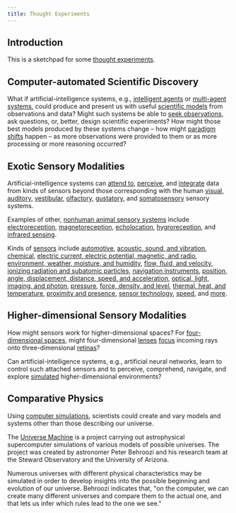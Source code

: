 ```yaml
---
title: Thought Experiments
---
```


## Introduction

This is a sketchpad for some [thought experiments](https://en.wikipedia.org/wiki/Thought_experiment).

## Computer-automated Scientific Discovery

What if artificial-intelligence systems, e.g., [intelligent agents](https://en.wikipedia.org/wiki/Intelligent_agent) or [multi-agent systems](https://en.wikipedia.org/wiki/Multi-agent_system), could produce and present us with useful [scientific models](https://en.wikipedia.org/wiki/Scientific_modelling) from observations and data? Might such systems be able to [seek observations](https://en.wikipedia.org/wiki/Active_learning_(machine_learning)), ask questions, or, better, design scientific experiments? How might those best models produced by these systems change – how might [paradigm shifts](https://en.wikipedia.org/wiki/Paradigm_shift) happen – as more observations were provided to them or as more processing or more reasoning occurred?

## Exotic Sensory Modalities

Artificial-intelligence systems can [attend to](https://en.wikipedia.org/wiki/Crossmodal_attention), [perceive](https://en.wikipedia.org/wiki/Machine_perception), and [integrate](https://en.wikipedia.org/wiki/Multisensory_integration) data from kinds of sensors beyond those corresponding with the human [visual](https://en.wikipedia.org/wiki/Visual_system), [auditory](https://en.wikipedia.org/wiki/Auditory_system), [vestibular](https://en.wikipedia.org/wiki/Vestibular_system), [olfactory](https://en.wikipedia.org/wiki/Olfactory_system), [gustatory](https://en.wikipedia.org/wiki/Gustatory_system), and [somatosensory](https://en.wikipedia.org/wiki/Somatosensory_system) sensory systems.

Examples of other, [nonhuman animal sensory systems](https://en.wikipedia.org/wiki/Sense#Nonhuman_animal_sensation_and_perception) include [electroreception](https://en.wikipedia.org/wiki/Electroreception), [magnetoreception](https://en.wikipedia.org/wiki/Magnetoreception), [echolocation](https://en.wikipedia.org/wiki/Animal_echolocation), [hygroreception](https://en.wikipedia.org/wiki/Hygroreception), and [infrared sensing](https://en.wikipedia.org/wiki/Infrared_sensing_in_snakes).

Kinds of [sensors](https://en.wikipedia.org/wiki/Sensor) include [automotive](https://en.wikipedia.org/wiki/List_of_sensors#Automotive), [acoustic, sound, and vibration](https://en.wikipedia.org/wiki/List_of_sensors#Acoustic,_sound,_vibration), [chemical](https://en.wikipedia.org/wiki/List_of_sensors#Chemical), [electric current, electric potential, magnetic, and radio](https://en.wikipedia.org/wiki/List_of_sensors#Electric_current,_electric_potential,_magnetic,_radio), [environment, weather, moisture, and humidity](https://en.wikipedia.org/wiki/List_of_sensors#Environment,_weather,_moisture,_humidity), [flow, fluid, and velocity](https://en.wikipedia.org/wiki/List_of_sensors#Flow,_fluid_velocity), [ionizing radiation and subatomic particles](https://en.wikipedia.org/wiki/List_of_sensors#Ionizing_radiation,_subatomic_particles), [navigation instruments](https://en.wikipedia.org/wiki/List_of_sensors#Navigation_instruments), [position, angle, displacement, distance, speed, and acceleration](https://en.wikipedia.org/wiki/List_of_sensors#Position,_angle,_displacement,_distance,_speed,_acceleration), [optical, light, imaging, and photon](https://en.wikipedia.org/wiki/List_of_sensors#Optical,_light,_imaging,_photon), [pressure](https://en.wikipedia.org/wiki/List_of_sensors#Pressure), [force, density, and level](https://en.wikipedia.org/wiki/List_of_sensors#Force,_density,_level), [thermal, heat, and temperature](https://en.wikipedia.org/wiki/List_of_sensors#Thermal,_heat,_temperature), [proximity and presence](https://en.wikipedia.org/wiki/List_of_sensors#Proximity,_presence), [sensor technology](https://en.wikipedia.org/wiki/List_of_sensors#Sensor_technology), [speed](https://en.wikipedia.org/wiki/List_of_sensors#Speed_sensor), and [more](https://en.wikipedia.org/wiki/List_of_sensors#Others).

## Higher-dimensional Sensory Modalities

How might sensors work for higher-dimensional spaces? For [four-dimensional spaces](https://en.wikipedia.org/wiki/Four-dimensional_space), might four-dimensional [lenses](https://en.wikipedia.org/wiki/Lens) [focus](https://en.wikipedia.org/wiki/Focus_(optics)) incoming rays onto three-dimensional [retinas](https://en.wikipedia.org/wiki/Retina)?

Can artificial-intelligence systems, e.g., artificial neural networks, learn to control such attached sensors and to perceive, comprehend, navigate, and explore [simulated](https://en.wikipedia.org/wiki/Computer_simulation) higher-dimensional environments?

## Comparative Physics

Using [computer simulations](https://en.wikipedia.org/wiki/Computer_simulation), scientists could create and vary models and systems other than those describing our universe.

The [Universe Machine](https://en.wikipedia.org/wiki/UniverseMachine) is a project carrying out astrophysical supercomputer simulations of various models of possible universes. The project was created by astronomer Peter Behroozi and his research team at the Steward Observatory and the University of Arizona.

Numerous universes with different physical characteristics may be simulated in order to develop insights into the possible beginning and evolution of our universe. Behroozi indicates that, "on the computer, we can create many different universes and compare them to the actual one, and that lets us infer which rules lead to the one we see."
